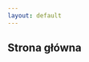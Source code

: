 ```yaml
---
layout: default
---
```


<div id='content'>
<h2>Strona główna</h2>

</div><!-- zakończenie #content -->		